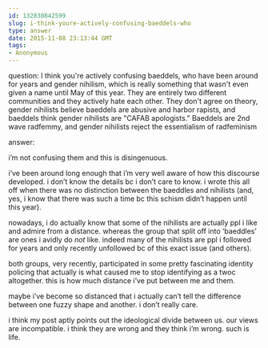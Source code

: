 ```yaml
---
id: 132830842599
slug: i-think-youre-actively-confusing-baeddels-who
type: answer
date: 2015-11-08 23:13:44 GMT
tags:
- Anonymous
---
```

question: I think you're actively confusing baeddels, who have been around for years and gender nihilism, which is really something that wasn't even given a name until May of this year. They are entirely two different communities and they actively hate each other. They don't agree on theory, gender nihilists believe baeddels are abusive and harbor rapists, and baeddels think gender nihilists are "CAFAB apologists." Baeddels are 2nd wave radfemmy, and gender nihilists reject the essentialism of radfeminism

answer: <p>i’m not confusing them and this is disingenuous.</p><p>i’ve been around long enough that i’m very well aware of how this discourse developed. i don’t know the details bc i don’t care to know. i wrote this all off when there was no distinction between the baeddles and nihilists (and, yes, i know that there was such a time bc this schism didn’t happen until this year).</p><p>nowadays, i do actually know that some of the nihilists are actually ppl i like and admire from a distance. whereas the group that split off into&nbsp;‘baeddles’ are ones i avidly do *not* like. indeed many of the nihilists are ppl i followed for years and only recently unfollowed bc of this exact issue (and others).</p><p>both groups, very recently, participated in some pretty fascinating identity policing that actually is what caused me to stop identifying as a twoc altogether. this is how much distance i’ve put between me and them.</p><p>maybe i’ve become so distanced that i actually can’t tell the difference between one fuzzy shape and another. i don’t really care.</p><p>i think my post aptly points out the ideological divide between us. our views are incompatible. i think they are wrong and they think i’m wrong. such is life.&nbsp;</p>